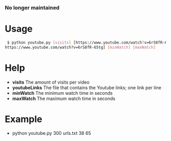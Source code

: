 ### No longer maintained

# Usage
```sh
 $ python youtube.py [visits] [https://www.youtube.com/watch?v=6rS8fR-65tg
https://www.youtube.com/watch?v=6rS8fR-65tg] [minWatch] [maxWatch]
 ```

# Help
 - **visits** The amount of visits per video
 - **youtubeLinks** The file that contains the Youtube links; one link per line
 - **minWatch** The minimum watch time in seconds
 - **maxWatch** The maximum watch time in seconds

# Example
 - python youtube.py 300 urls.txt 38 65
